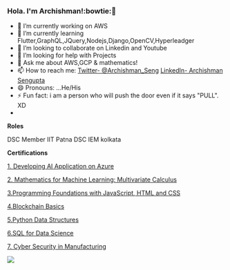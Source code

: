 ### Hola. I'm Archishman!:bowtie:👋


- 🔭 I’m currently working on AWS
- 🌱 I’m currently learning Flutter,GraphQL,JQuery,Nodejs,Django,OpenCV,Hyperleadger
- 👯 I’m looking to collaborate on Linkedin and Youtube
- 🤔 I’m looking for help with Projects
- 💬 Ask me about AWS,GCP & mathematics!
- 📫 How to reach me: [Twitter- @Archishman_Seng](https://twitter.com/archishman_seng?lang=en) [LinkedIn- Archishman Sengupta](https://www.linkedin.com/in/archishman-sengupta-7154521b6/)
- 😄 Pronouns: ...He/His
- ⚡ Fun fact: i am a person who will push the door even if it says "PULL". XD 
-

**Roles**

DSC Member IIT Patna 
DSC IEM kolkata

**Certifications**

[1. Developing AI Application on Azure](https://coursera.org/share/b480e4d6d34b718bd7c2f5e9f6b894b3)

[2. Mathematics for Machine Learning: Multivariate Calculus](https://coursera.org/share/54b841503a16c3bcb70f7b5ff92c9320)

[3.Programming Foundations with JavaScript, HTML and CSS](https://coursera.org/share/bf86e1bd90026fd1d9452485ffa25b00)

[4.Blockchain Basics](https://coursera.org/share/bd8d90f32c3da3d425f22039545f0124)

[5.Python Data Structures](https://coursera.org/share/fb5a9e51068ee1a1eb3093181ca38e00)

[6.SQL for Data Science](https://coursera.org/share/af1923d06ab1dfadbfa95551b196359f)

[7. Cyber Security in Manufacturing](https://coursera.org/share/3029e6db0d3e604c5b20e4d3083ec9b4)



<img src="https://github-readme-stats.vercel.app/api?username=ArchishmanSengupta&&show_icons=true&title_color=000000&icon_color=008000&text_color=000000&bg_color=FFFFFF">

